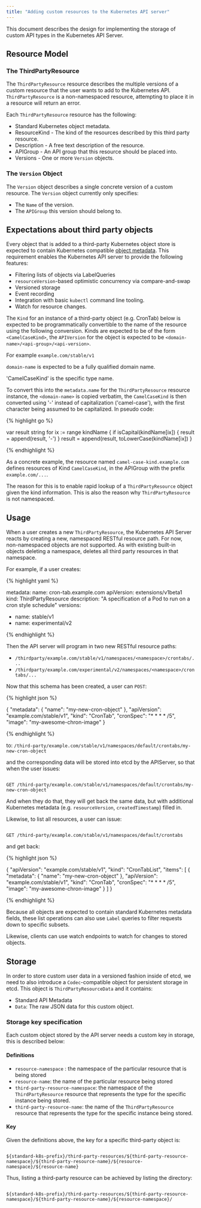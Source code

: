```yaml
---
title: "Adding custom resources to the Kubernetes API server"
---
```

This document describes the design for implementing the storage of custom API types in the Kubernetes API Server.


## Resource Model

### The ThirdPartyResource

The `ThirdPartyResource` resource describes the multiple versions of a custom resource that the user wants to add
to the Kubernetes API.  `ThirdPartyResource` is a non-namespaced resource, attempting to place it in a resource
will return an error.

Each `ThirdPartyResource` resource has the following:
   * Standard Kubernetes object metadata.
   * ResourceKind - The kind of the resources described by this third party resource.
   * Description - A free text description of the resource.
   * APIGroup - An API group that this resource should be placed into.
   * Versions - One or more `Version` objects.

### The `Version` Object

The `Version` object describes a single concrete version of a custom resource.  The `Version` object currently
only specifies:
   * The `Name` of the version.
   * The `APIGroup` this version should belong to.

## Expectations about third party objects

Every object that is added to a third-party Kubernetes object store is expected to contain Kubernetes
compatible [object metadata](../devel/api-conventions.html#metadata).  This requirement enables the
Kubernetes API server to provide the following features:
   * Filtering lists of objects via LabelQueries
   * `resourceVersion`-based optimistic concurrency via compare-and-swap
   * Versioned storage
   * Event recording
   * Integration with basic `kubectl` command line tooling.
   * Watch for resource changes.

The `Kind` for an instance of a third-party object (e.g. CronTab) below is expected to be
programmatically convertible to the name of the resource using
the following conversion.  Kinds are expected to be of the form `<CamelCaseKind>`, the
`APIVersion` for the object is expected to be `<domain-name>/<api-group>/<api-version>`.

For example `example.com/stable/v1`

`domain-name` is expected to be a fully qualified domain name.

'CamelCaseKind' is the specific type name.

To convert this into the `metadata.name` for the `ThirdPartyResource` resource instance,
the `<domain-name>` is copied verbatim, the `CamelCaseKind` is
then converted
using '-' instead of capitalization ('camel-case'), with the first character being assumed to be
capitalized.  In pseudo code:

{% highlight go %}

var result string
for ix := range kindName {
  if isCapital(kindName[ix]) {
    result = append(result, '-')
  }
  result = append(result, toLowerCase(kindName[ix])
}

{% endhighlight %}

As a concrete example, the resource named `camel-case-kind.example.com` defines resources of Kind `CamelCaseKind`, in
the APIGroup with the prefix `example.com/...`.

The reason for this is to enable rapid lookup of a `ThirdPartyResource` object given the kind information.
This is also the reason why `ThirdPartyResource` is not namespaced.

## Usage

When a user creates a new `ThirdPartyResource`, the Kubernetes API Server reacts by creating a new, namespaced
RESTful resource path.  For now, non-namespaced objects are not supported. As with existing built-in objects
deleting a namespace, deletes all third party resources in that namespace.

For example, if a user creates:

{% highlight yaml %}

metadata:
  name: cron-tab.example.com
apiVersion: extensions/v1beta1
kind: ThirdPartyResource
description: "A specification of a Pod to run on a cron style schedule"
versions:
  - name: stable/v1
  - name: experimental/v2

{% endhighlight %}

Then the API server will program in two new RESTful resource paths:
   * `/thirdparty/example.com/stable/v1/namespaces/<namespace>/crontabs/...`
   * `/thirdparty/example.com/experimental/v2/namespaces/<namespace>/crontabs/...`


Now that this schema has been created, a user can `POST`:

{% highlight json %}

{
   "metadata": {
     "name": "my-new-cron-object"
   },
   "apiVersion": "example.com/stable/v1",
   "kind": "CronTab",
   "cronSpec": "* * * * /5",
   "image":     "my-awesome-chron-image"
}

{% endhighlight %}

to: `/third-party/example.com/stable/v1/namespaces/default/crontabs/my-new-cron-object`

and the corresponding data will be stored into etcd by the APIServer, so that when the user issues:

```

GET /third-party/example.com/stable/v1/namespaces/default/crontabs/my-new-cron-object`

```

And when they do that, they will get back the same data, but with additional Kubernetes metadata
(e.g. `resourceVersion`, `createdTimestamp`) filled in.

Likewise, to list all resources, a user can issue:

```

GET /third-party/example.com/stable/v1/namespaces/default/crontabs

```

and get back:

{% highlight json %}

{
   "apiVersion": "example.com/stable/v1",
   "kind": "CronTabList",
   "items": [
     {
       "metadata": {
         "name": "my-new-cron-object"
       },
       "apiVersion": "example.com/stable/v1",
       "kind": "CronTab",
       "cronSpec": "* * * * /5",
       "image":     "my-awesome-chron-image"
    }
   ]
}

{% endhighlight %}

Because all objects are expected to contain standard Kubernetes metadata fields, these
list operations can also use `Label` queries to filter requests down to specific subsets.

Likewise, clients can use watch endpoints to watch for changes to stored objects.


## Storage

In order to store custom user data in a versioned fashion inside of etcd, we need to also introduce a
`Codec`-compatible object for persistent storage in etcd.  This object is `ThirdPartyResourceData` and it contains:
   * Standard API Metadata
   * `Data`: The raw JSON data for this custom object.

### Storage key specification

Each custom object stored by the API server needs a custom key in storage, this is described below:

#### Definitions

   * `resource-namespace` : the namespace of the particular resource that is being stored
   * `resource-name`: the name of the particular resource being stored
   * `third-party-resource-namespace`: the namespace of the `ThirdPartyResource` resource that represents the type for the specific instance being stored.
   * `third-party-resource-name`: the name of the `ThirdPartyResource` resource that represents the type for the specific instance being stored.

#### Key

Given the definitions above, the key for a specific third-party object is:

```

${standard-k8s-prefix}/third-party-resources/${third-party-resource-namespace}/${third-party-resource-name}/${resource-namespace}/${resource-name}

```

Thus, listing a third-party resource can be achieved by listing the directory:

```

${standard-k8s-prefix}/third-party-resources/${third-party-resource-namespace}/${third-party-resource-name}/${resource-namespace}/

```




